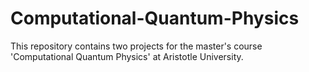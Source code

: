 # Computational-Quantum-Physics
This repository contains two projects for the master's course 'Computational Quantum Physics' at Aristotle University.
